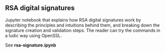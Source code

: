 ## RSA digital signatures 

Jupyter notebook that explains how RSA digital signatures work by describing the principles and intuitions behind them, and breaking down the signature creation and validation steps. The reader can try the commands in a ludic way using OpenSSL.    

See **rsa-signature.ipynb**  